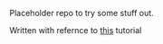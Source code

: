 Placeholder repo to try some stuff out.

Written with refernce to [this](https://pythonprogramming.net/tensorflow-deep-neural-network-machine-learning-tutorial/?completed=/tensorflow-introduction-machine-learning-tutorial/)
 tutorial 
